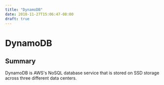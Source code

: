 ```yaml
---
title: "DynamoDB"
date: 2018-11-27T15:06:47-08:00
draft: true
---
```


# DynamoDB
## Summary
DynamoDB is AWS's NoSQL database service that is stored on SSD storage across three different data centers.




